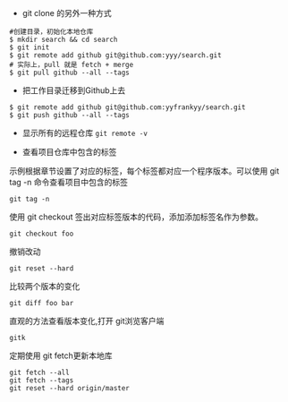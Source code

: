 - git clone 的另外一种方式

~~~
#创建目录，初始化本地仓库
$ mkdir search && cd search
$ git init 
$ git remote add github git@github.com:yyy/search.git
# 实际上，pull 就是 fetch + merge
$ git pull github --all --tags
~~~

- 把工作目录迁移到Github上去

~~~
$ git remote add github git@github.com:yyfrankyy/search.git
$ git push github --all --tags
~~~

- 显示所有的远程仓库
`git remote -v`


- 查看项目仓库中包含的标签

示例根据章节设置了对应的标签，每个标签都对应一个程序版本。可以使用 git tag -n 命令查看项目中包含的标签

`git tag -n`

使用 git checkout 签出对应标签版本的代码，添加添加标签名作为参数。

`git checkout foo`

撤销改动

`git reset --hard`

比较两个版本的变化

`git diff foo bar`

直观的方法查看版本变化,打开 git浏览客户端

`gitk`

定期使用 git fetch更新本地库

~~~
git fetch --all
git fetch --tags
git reset --hard origin/master	
~~~


